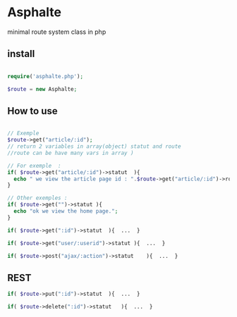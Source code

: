 # Asphalte
minimal route system class in php


## install

```php

require('asphalte.php');

$route = new Asphalte;	

```



## How to use 

```php

// Exemple 
$route->get("article/:id"); 
// return 2 variables in array(object) statut and route 
//route can be have many vars in array )

// For exemple  :
if(	$route->get("article/:id")->statut	){	
  echo " we view the article page id : ".$route->get("article/:id")->route["id"];
}

// Other exemples :
if(	$route->get("")->statut	){	
  echo "ok we view the home page.";
}

if(	$route->get(":id")->statut	){  ...  }

if(	$route->get("user/:userid")->statut	){  ...  }

if(	$route->post("ajax/:action")->statut	){  ...  }

```

## REST

```php
if(	$route->put(":id")->statut	){  ...  }

if(	$route->delete(":id")->statut	){  ...  }

```
